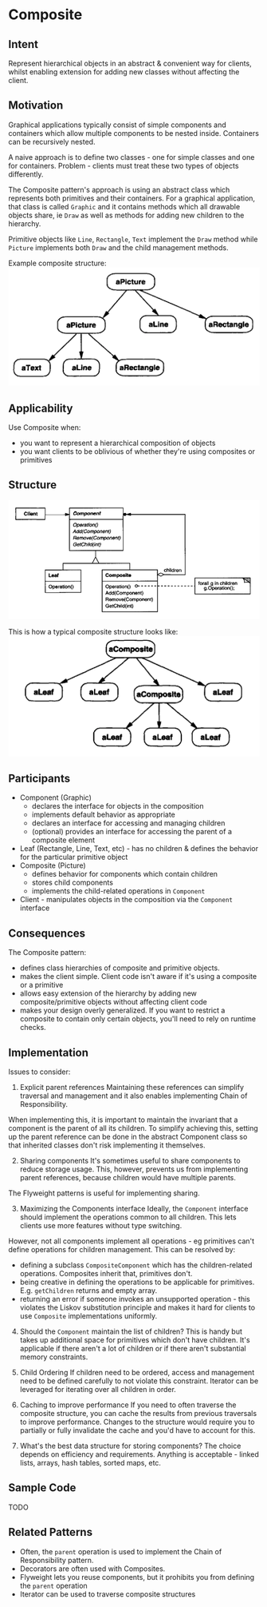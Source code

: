 # Composite
## Intent
Represent hierarchical objects in an abstract & convenient way for clients, whilst enabling extension for adding new classes without affecting the client.

## Motivation
Graphical applications typically consist of simple components and containers which allow multiple components to be nested inside. Containers can be recursively nested.

A naive approach is to define two classes - one for simple classes and one for containers.
Problem - clients must treat these two types of objects differently.

The Composite pattern's approach is using an abstract class which represents both primitives and their containers.
For a graphical application, that class is called `Graphic` and it contains methods which all drawable objects share, ie `Draw` as well as methods for adding new children to the hierarchy.

Primitive objects like `Line`, `Rectangle`, `Text` implement the `Draw` method while `Picture` implements both `Draw` and the child management methods.

Example composite structure:
![Composite Structure example](images/composite-example-structure.png)

## Applicability
Use Composite when:
 * you want to represent a hierarchical composition of objects
 * you want clients to be oblivious of whether they're using composites or primitives

## Structure
![Composite structure](images/composite-structure.png)

This is how a typical composite structure looks like:
![Composite structure example](images/composite-structure-example-2.png)

## Participants
 * Component (Graphic)
    * declares the interface for objects in the composition 
    * implements default behavior as appropriate
    * declares an interface for accessing and managing children
    * (optional) provides an interface for accessing the parent of a composite element
 * Leaf (Rectangle, Line, Text, etc) - has no children & defines the behavior for the particular primitive object
 * Composite (Picture)
    * defines behavior for components which contain children
    * stores child components
    * implements the child-related operations in `Component`
 * Client - manipulates objects in the composition via the `Component` interface

## Consequences
The Composite pattern:
 * defines class hierarchies of composite and primitive objects. 
 * makes the client simple. Client code isn't aware if it's using a composite or a primitive
 * allows easy extension of the hierarchy by adding new composite/primitive objects without affecting client code
 * makes your design overly generalized. If you want to restrict a composite to contain only certain objects, you'll need to rely on runtime checks.
 
## Implementation
Issues to consider:
 1) Explicit parent references
Maintaining these references can simplify traversal and management and it also enables implementing Chain of Responsibility.

When implementing this, it is important to maintain the invariant that a component is the parent of all its children.
To simplify achieving this, setting up the parent reference can be done in the abstract Component class so that inherited classes don't risk implementing it themselves.

 2) Sharing components
It's sometimes useful to share components to reduce storage usage. This, however, prevents us from implementing parent references, because children would have multiple parents.

The Flyweight patterns is useful for implementing sharing.

 3) Maximizing the Components interface
Ideally, the `Component` interface should implement the operations common to all children. This lets clients use more features without type switching.

However, not all components implement all operations - eg primitives can't define operations for children management. This can be resolved by:
 * defining a subclass `CompositeComponent` which has the children-related operations. Composites inherit that, primitives don't.
 * being creative in defining the operations to be applicable for primitives. E.g. `getChildren` returns and empty array.
 * returning an error if someone invokes an unsupported operation - this violates the Liskov substitution principle and makes it hard for clients to use `Composite` implementations uniformly.

 4) Should the `Component` maintain the list of children?
This is handy but takes up additional space for primitives which don't have children. It's applicable if there aren't a lot of children or if there aren't substantial memory constraints.

 5) Child Ordering
If children need to be ordered, access and management need to be defined carefully to not violate this constraint.
Iterator can be leveraged for iterating over all children in order.

 6) Caching to improve performance
If you need to often traverse the composite structure, you can cache the results from previous traversals to improve performance.
Changes to the structure would require you to partially or fully invalidate the cache and you'd have to account for this.

 7) What's the best data structure for storing components?
The choice depends on efficiency and requirements. Anything is acceptable - linked lists, arrays, hash tables, sorted maps, etc.

## Sample Code
TODO

## Related Patterns
 * Often, the `parent` operation is used to implement the Chain of Responsibility pattern.
 * Decorators are often used with Composites.
 * Flyweight lets you reuse components, but it prohibits you from defining the `parent` operation
 * Iterator can be used to traverse composite structures
